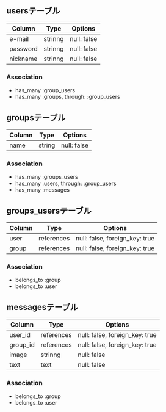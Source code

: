 ## usersテーブル

|Column|Type|Options|
|------|----|-------|
|e-mail|strinng|null: false|
|password|strinng|null: false|
|nickname|strinng|null: false|
### Association
- has_many :group_users
- has_many :groups, through: :group_users

## groupsテーブル

|Column|Type|Options|
|------|----|-------|
|name|string|null: false|
### Association
- has_many :groups_users
- has_many :users, through: :group_users
- has_many :messages

## groups_usersテーブル

|Column|Type|Options|
|------|----|-------|
|user|references|null: false, foreign_key: true|
|group|references|null: false, foreign_key: true|
### Association
- belongs_to :group
- belongs_to :user

## messagesテーブル

|Column|Type|Options|
|------|----|-------|
|user_id|references|null: false, foreign_key: true|
|group_id|references|null: false, foreign_key: true|
|image|strinng|null: false|
|text|text|null: false|
### Association
- belongs_to :group
- belongs_to :user